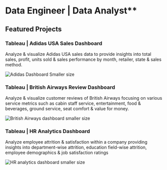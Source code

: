 # Data Engineer | Data Analyst**
## Featured Projects
### Tableau | Adidas USA Sales Dashboard
Analyze & visualize Adidas USA sales data to provide insights into total sales, profit, units sold & sales performance by month, retailer, state & sales method.



![Adidas Dashboard Smaller size](https://github.com/user-attachments/assets/8d56f3e6-2f2e-42e4-8d29-2ea7b36ccd2e)


### Tableau | British Airways Review Dashboard
Analyze & visualize customer reviews of British Airways focusing on various service metrics such as cabin staff service, entertainment, food & beverages, ground service, seat comfort & value for money.



![British Airways dashboard smaller size](https://github.com/user-attachments/assets/357aa9e3-e888-44b5-b8c5-3f954686a686)



### Tableau | HR Analytics Dashboard
Analyze employee attrition & satisfaction within a company providing insights into department-wise attrition, education field-wise attrition, employee demographics & job satisfaction ratings



![HR analytics dashboard smaller size](https://github.com/user-attachments/assets/b6fe4f0d-fc2f-4fe7-830c-8d6498911c58)
